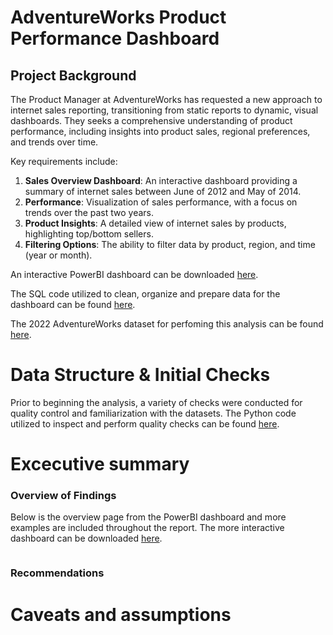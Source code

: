# AdventureWorks Product Performance Dashboard
## Project Background

The Product Manager at AdventureWorks has requested a new approach to internet sales reporting, transitioning from static reports to dynamic, visual dashboards. They seeks a comprehensive understanding of product performance, including insights into product sales, regional preferences, and trends over time.

Key requirements include:

1. **Sales Overview Dashboard**: An interactive dashboard providing a summary of internet sales between June of 2012 and May of 2014.
2. **Performance**: Visualization of sales performance, with a focus on trends over the past two years.
3. **Product Insights**: A detailed view of internet sales by products, highlighting top/bottom sellers.
4. **Filtering Options**: The ability to filter data by product, region, and time (year or month).

An interactive PowerBI dashboard can be downloaded [here]().

The SQL code utilized to clean, organize and prepare data for the dashboard can be found [here](https://github.com/QuinnNgo97/Project-AdventureWorks-Sales-Performance/blob/51f055ad11856f4aa0e4d5948b10530b33932f65/AdventureWorks%20Products%20Analysis.sql).

The 2022 AdventureWorks dataset for perfoming this analysis can be found [here](https://learn.microsoft.com/en-us/sql/samples/adventureworks-install-configure?view=sql-server-ver16&tabs=ssms).

# Data Structure & Initial Checks

Prior to beginning the analysis, a variety of checks were conducted for quality control and familiarization with the datasets. The Python code utilized to inspect and perform quality checks can be found [here](https://github.com/QuinnNgo97/Project-AdventureWorks-Sales-Performance/blob/51f055ad11856f4aa0e4d5948b10530b33932f65/AdventureWorks%20Products%20Analysis.sql).

# Excecutive summary

### Overview of Findings

Below is the overview page from the PowerBI dashboard and more examples are included throughout the report. The more interactive dashboard can be downloaded [here]().

<div align="center">
  <img src="">
</div>

### Recommendations

# Caveats and assumptions
